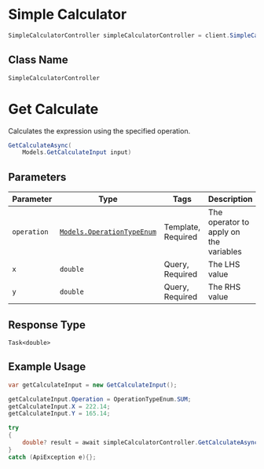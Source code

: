 # Simple Calculator

```csharp
SimpleCalculatorController simpleCalculatorController = client.SimpleCalculatorController;
```

## Class Name

`SimpleCalculatorController`


# Get Calculate

Calculates the expression using the specified operation.

```csharp
GetCalculateAsync(
    Models.GetCalculateInput input)
```

## Parameters

| Parameter | Type | Tags | Description |
|  --- | --- | --- | --- |
| `operation` | [`Models.OperationTypeEnum`](/doc/models/operation-type-enum.md) | Template, Required | The operator to apply on the variables |
| `x` | `double` | Query, Required | The LHS value |
| `y` | `double` | Query, Required | The RHS value |

## Response Type

`Task<double>`

## Example Usage

```csharp
var getCalculateInput = new GetCalculateInput();

getCalculateInput.Operation = OperationTypeEnum.SUM;
getCalculateInput.X = 222.14;
getCalculateInput.Y = 165.14;

try
{
    double? result = await simpleCalculatorController.GetCalculateAsync(getCalculateInput);
}
catch (ApiException e){};
```

